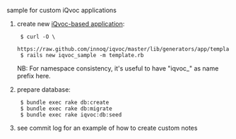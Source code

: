 sample for custom iQvoc applications

1. create new
   [iQvoc-based application](https://github.com/innoq/iqvoc/wiki/iQvoc-as-a-Rails-Engine):

        $ curl -O \
            https://raw.github.com/innoq/iqvoc/master/lib/generators/app/template.rb
        $ rails new iqvoc_sample -m template.rb

   NB: For namespace consistency, it's useful to have "iqvoc_" as name prefix here.

1. prepare database:

        $ bundle exec rake db:create
        $ bundle exec rake db:migrate
        $ bundle exec rake iqvoc:db:seed

1. see commit log for an example of how to create custom notes

